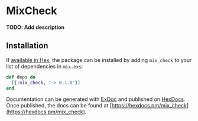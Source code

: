 # MixCheck

**TODO: Add description**

## Installation

If [available in Hex](https://hex.pm/docs/publish), the package can be installed
by adding `mix_check` to your list of dependencies in `mix.exs`:

```elixir
def deps do
  [{:mix_check, "~> 0.1.0"}]
end
```

Documentation can be generated with [ExDoc](https://github.com/elixir-lang/ex_doc)
and published on [HexDocs](https://hexdocs.pm). Once published, the docs can
be found at [https://hexdocs.pm/mix_check](https://hexdocs.pm/mix_check).

